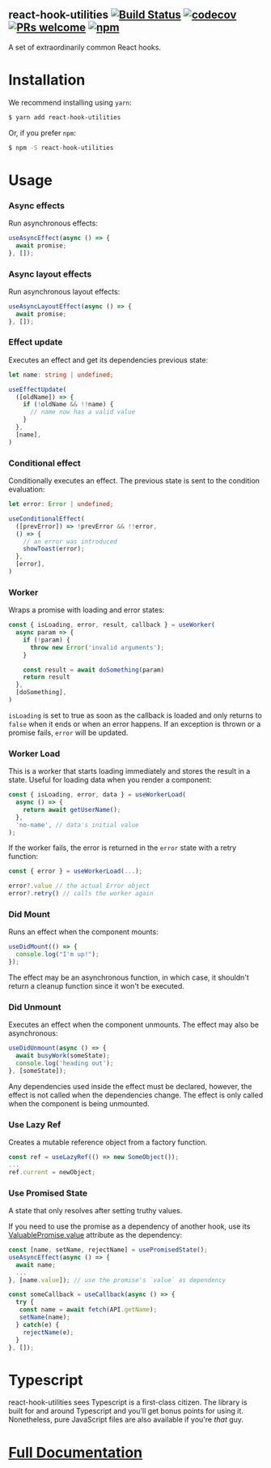react-hook-utilities [![Build Status][1]](https://github.com/fjcaetano/react-hook-utilities/actions) [![codecov][2]](https://codecov.io/gh/fjcaetano/react-hook-utilities) [![PRs welcome][4]](https://github.com/fjcaetano/react-hook-utilities/pulls) [![npm][3]](https://www.npmjs.com/package/react-hook-utilities)
---

A set of extraordinarily common React hooks.

# Installation

We recommend installing using `yarn`:
```sh
$ yarn add react-hook-utilities
```

Or, if you prefer `npm`:
```sh
$ npm -S react-hook-utilities
```

# Usage

### Async effects

Run asynchronous effects:

```ts
useAsyncEffect(async () => {
  await promise;
}, []);
```

### Async layout effects

Run asynchronous layout effects:

```ts
useAsyncLayoutEffect(async () => {
  await promise;
}, []);
```

### Effect update

Executes an effect and get its dependencies previous state:

```ts
let name: string | undefined;

useEffectUpdate(
  ([oldName]) => {
    if (!oldName && !!name) {
      // name now has a valid value
    }
  },
  [name],
)
```

### Conditional effect

Conditionally executes an effect. The previous state is sent to the condition evaluation:

```ts
let error: Error | undefined;

useConditionalEffect(
  ([prevError]) => !prevError && !!error,
  () => {
    // an error was introduced
    showToast(error);
  },
  [error],
)
```

### Worker

Wraps a promise with loading and error states:

```ts
const { isLoading, error, result, callback } = useWorker(
  async param => {
    if (!param) {
      throw new Error('invalid arguments');
    }

    const result = await doSomething(param)
    return result
  },
  [doSomething],
)
```

`isLoading` is set to true as soon as the callback is loaded and only returns to `false` when it
ends or when an error happens. If an exception is thrown or a promise fails, `error` will be updated.

### Worker Load

This is a worker that starts loading immediately and stores the result in a state. Useful for
loading data when you render a component:

```ts
const { isLoading, error, data } = useWorkerLoad(
  async () => {
    return await getUserName();
  },
  'no-name', // data's initial value
);
```

If the worker fails, the error is returned in the `error` state with a retry function:

```ts
const { error } = useWorkerLoad(...);

error?.value // the actual Error object
error?.retry() // calls the worker again
```

### Did Mount

Runs an effect when the component mounts:

```ts
useDidMount(() => {
  console.log("I'm up!");
});
```

The effect may be an asynchronous function, in which case, it shouldn't return a cleanup function
since it won't be executed.

### Did Unmount

Executes an effect when the component unmounts. The effect may also be asynchronous:

```ts
useDidUnmount(async () => {
  await busyWork(someState);
  console.log('heading out');
}, [someState]);
```

Any dependencies used inside the effect must be declared, however, the effect is not called when the
dependencies change. The effect is only called when the component is being unmounted.

### Use Lazy Ref

Creates a mutable reference object from a factory function.

```ts
const ref = useLazyRef(() => new SomeObject());
...
ref.current = newObject;
```

### Use Promised State

A state that only resolves after setting truthy values.

 If you need to use the promise as a dependency of another hook, use its [ValuablePromise.value](https://github.com/fjcaetano/react-hook-utilities/blob/master/src/index.tsx#L52) attribute as the dependency:
 ``` ts
 const [name, setName, rejectName] = usePromisedState();
 useAsyncEffect(async () => {
   await name;
   ...
 }, [name.value]); // use the promise's `value` as dependency

 const someCallback = useCallback(async () => {
   try {
    const name = await fetch(API.getName);
    setName(name);
   } catch(e) {
     rejectName(e);
   }
 }, []);
 ```


# Typescript

react-hook-utilities sees Typescript is a first-class citizen. The library is built for and around Typescript and you'll get bonus points for using it. Nonetheless, pure JavaScript files are also available if you're _that_ guy.

# [Full Documentation](https://fjcaetano.github.com/react-hook-utilities)

[1]: https://github.com/fjcaetano/react-hook-utilities/workflows/Node%20CI/badge.svg
[2]: https://codecov.io/gh/fjcaetano/react-hook-utilities/branch/master/graph/badge.svg
[3]: https://img.shields.io/npm/v/react-hook-utilities
[4]: https://img.shields.io/badge/PRs-welcome-brightgreen.svg
